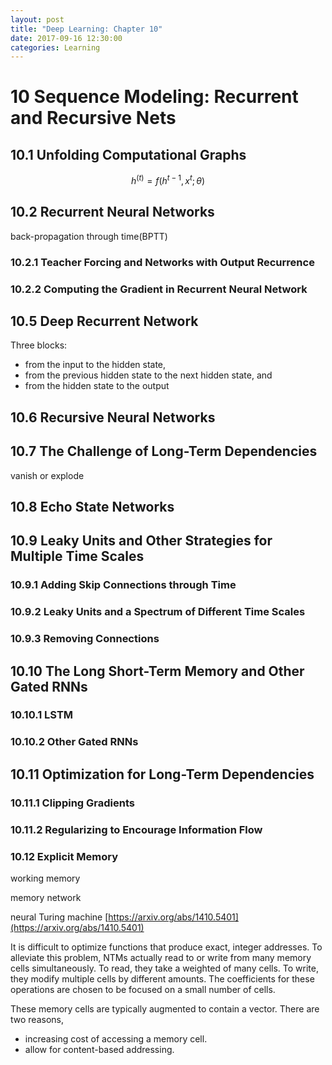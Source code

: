 ```yaml
---
layout: post
title: "Deep Learning: Chapter 10"
date: 2017-09-16 12:30:00
categories: Learning
---
```


# 10 Sequence Modeling: Recurrent and Recursive Nets

## 10.1 Unfolding Computational Graphs

$$
h^{(t)} = f(h^{t-1},x^{t};\theta)
$$

## 10.2 Recurrent Neural Networks

back-propagation through time(BPTT)

### 10.2.1 Teacher Forcing and Networks with Output Recurrence

### 10.2.2 Computing the Gradient in Recurrent Neural Network

## 10.5 Deep Recurrent Network

Three blocks:
  * from the input to the hidden state,
  * from the previous hidden state to the next hidden state, and
  * from the hidden state to the output

## 10.6 Recursive Neural Networks

## 10.7 The Challenge of Long-Term Dependencies

vanish or explode

## 10.8 Echo State Networks

## 10.9 Leaky Units and Other Strategies for Multiple Time Scales

### 10.9.1 Adding Skip Connections through Time

### 10.9.2 Leaky Units and a Spectrum of Different Time Scales

### 10.9.3 Removing Connections

## 10.10 The Long Short-Term Memory and Other Gated RNNs

### 10.10.1 LSTM

### 10.10.2 Other Gated RNNs

## 10.11 Optimization for Long-Term Dependencies

### 10.11.1 Clipping Gradients

### 10.11.2 Regularizing to Encourage Information Flow

### 10.12 Explicit Memory

working memory

memory network

neural Turing machine [https://arxiv.org/abs/1410.5401](https://arxiv.org/abs/1410.5401)

It is difficult to optimize functions that produce exact, integer addresses. To alleviate this problem, NTMs actually read to or write from many memory cells simultaneously. To read, they take a weighted of many cells. To write, they modify multiple cells by different amounts. The coefficients for these operations are chosen to be focused on a small number of cells.

These memory cells are typically augmented to contain a vector. There are two reasons,
  * increasing cost of accessing a memory cell.
  * allow for content-based addressing.













